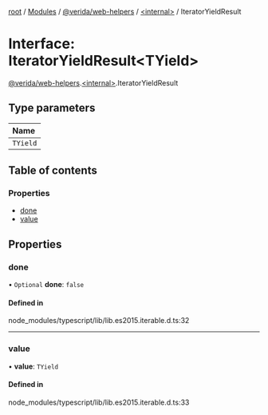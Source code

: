 [root](../README.md) / [Modules](../modules.md) / [@verida/web-helpers](../modules/verida_web_helpers.md) / [<internal\>](../modules/verida_web_helpers._internal_.md) / IteratorYieldResult

# Interface: IteratorYieldResult<TYield\>

[@verida/web-helpers](../modules/verida_web_helpers.md).[<internal\>](../modules/verida_web_helpers._internal_.md).IteratorYieldResult

## Type parameters

| Name |
| :------ |
| `TYield` |

## Table of contents

### Properties

- [done](verida_web_helpers._internal_.IteratorYieldResult.md#done)
- [value](verida_web_helpers._internal_.IteratorYieldResult.md#value)

## Properties

### done

• `Optional` **done**: ``false``

#### Defined in

node_modules/typescript/lib/lib.es2015.iterable.d.ts:32

___

### value

• **value**: `TYield`

#### Defined in

node_modules/typescript/lib/lib.es2015.iterable.d.ts:33
